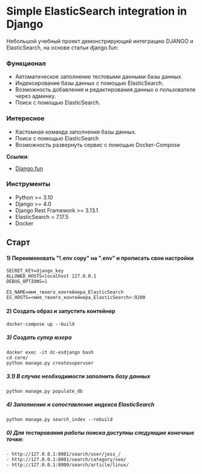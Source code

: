 # Simple ElasticSearch integration in Django

Небольшой учебный проект демонстрирующий интеграцию DJANGO и ElasticSearch, на основе статьи django.fun:

### Функционал

- Автоматическое заполнение тестовыми данными базы данных.
- Индексирование базы данных с помощью ElasticSearch.
- Возможность добавления и редактирования данных о пользователе через админку.
- Поиск с помощью ElasticSearch.

### Интересное

- Кастомная команда заполнения базы данных.
- Поиск с помощью ElasticSearch
- Возможность развернуть сервис с помощью Docker-Compose


**Ссылки**:
- [Django.fun](https://django.fun/tutorials/django-rest-framework-i-elasticsearch/)


### Инструменты

- Python >= 3.10
- Django >= 4.0
- Django Rest Framework >= 3.13.1
- ElasticSearch = 7.17.5
- Docker


## Старт

#### 1) Переименовать "!.env copy" на ".env" и прописать свои настройки

    SECRET_KEY=django_key
    ALLOWED_HOSTS=localhost 127.0.0.1
    DEBUG_OPTIONS=1
    
    ES_NAME=имя_твоего_контейнера_ElasticSearch
    ES_HOSTS=<имя_твоего_контейнера_ElasticSearch>:9200



#### 2) Создать образ и запустить контейнер

    docker-compose up --build

##### 3) Создать супер юзера

    docker exec -it dc-esdjango bash
    cd core/
    python manage.py createsuperuser

##### 3.1) В случае необходимости заполнить базу данных
    
    python manage.py populate_db

##### 4) Заполнение и сопоставление индекса ElasticSearch

    python manage.py search_index --rebuild

##### 0) Для тестирования работы поиска доступны следующие конечные точки:
    
    - http://127.0.0.1:8001/search/user/jess_/
    - http://127.0.0.1:8001/search/category/seo/
    - http://127.0.0.1:8000/search/article/linux/
